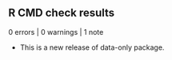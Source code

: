 ## R CMD check results

0 errors | 0 warnings | 1 note

* This is a new release of data-only package.
